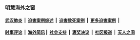 
### 明慧海外之窗

####  [武汉肺炎](indexes/365.md?t=02192200) &nbsp;|&nbsp;  [迫害案例综述](indexes/328.md?t=02192200) &nbsp;|&nbsp; [迫害致死案例](indexes/277.md?t=02192200)  &nbsp;|&nbsp; [更多迫害案例](indexes/81.md?t=02192200)  &nbsp;|&nbsp; 
####  [时事评论](indexes/19.md?t=02192200) &nbsp;|&nbsp; [海外简讯](indexes/245.md?t=02192200)&nbsp;|&nbsp;  [社会支持](indexes/140.md?t=02192200) &nbsp;|&nbsp; [褒奖决议](indexes/282.md?t=02192200) &nbsp;|&nbsp; [社区报道](indexes/91.md?t=02192200)  &nbsp;|&nbsp; [天人之间](indexes/78.md?t=02192200) 

